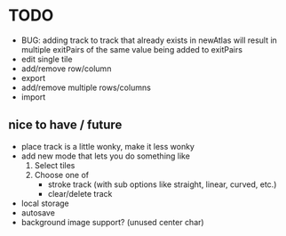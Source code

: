 # TODO

- BUG: adding track to track that already exists in newAtlas will result in multiple exitPairs of the same value being added to exitPairs
- edit single tile
- add/remove row/column
- export
- add/remove multiple rows/columns
- import

## nice to have / future
- place track is a little wonky, make it less wonky
- add new mode that lets you do something like
    1. Select tiles
    2. Choose one of 
        - stroke track (with sub options like straight, linear, curved, etc.)
        - clear/delete track
- local storage
- autosave
- background image support? (unused center char)
